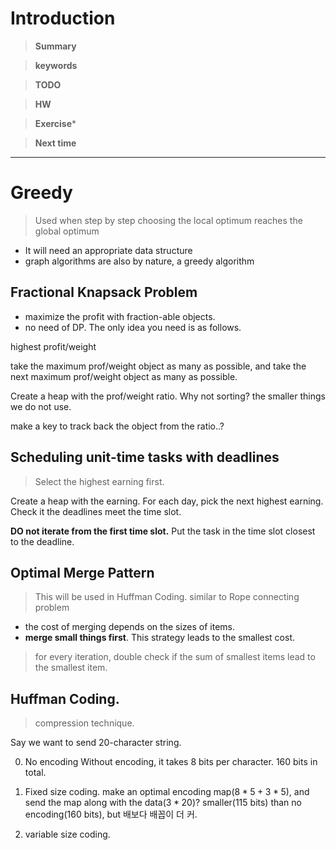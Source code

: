 # Introduction 

>**Summary**
>

>**keywords**
>

>**TODO**
>

> **HW**

>**Exercise*** 
>

> **Next time**
> 

*********
# Greedy
> Used when step by step choosing the local optimum reaches the global optimum
* It will need an appropriate data structure
* graph algorithms are also by nature, a greedy algorithm

## Fractional Knapsack Problem
* maximize the profit with fraction-able objects.
* no need of DP. The only idea you need is as follows.

highest ${\text{profit}}/{\text{weight}}$ 

take the maximum prof/weight object as many as possible, and take the next maximum prof/weight object as many as possible. 

Create a heap with the prof/weight ratio.
Why not sorting? the smaller things we do not use.

make a key to track back the object from the ratio..?

## Scheduling unit-time tasks with deadlines
> Select the highest earning first.

Create a heap with the earning.
For each day, pick the next highest earning. Check it the deadlines meet the time slot.


**DO not iterate from the first time slot.**
Put the task in the time slot closest to the deadline.

## Optimal Merge Pattern
> This will be used in Huffman Coding.
> similar to Rope connecting problem

* the cost of merging depends on the sizes of items.
* **merge small things first**. This strategy leads to the smallest cost.

> for every iteration, double check if the sum of smallest items lead to the smallest item. 

## Huffman Coding.
> compression technique.

Say we want to send 20-character string.

0) No encoding
Without encoding, it takes 8 bits per character. 160 bits in total.

1) Fixed size coding.
make an optimal encoding map($8*5+3*5$), and send the map along with the data($3*20$)?
smaller(115 bits) than no encoding(160 bits), but 배보다 배꼽이 더 커.

2) variable size coding.






